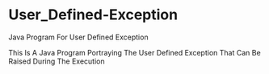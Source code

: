 # User_Defined-Exception
Java Program For User Defined Exception

This Is A Java Program Portraying The User Defined Exception That Can Be Raised During The Execution

